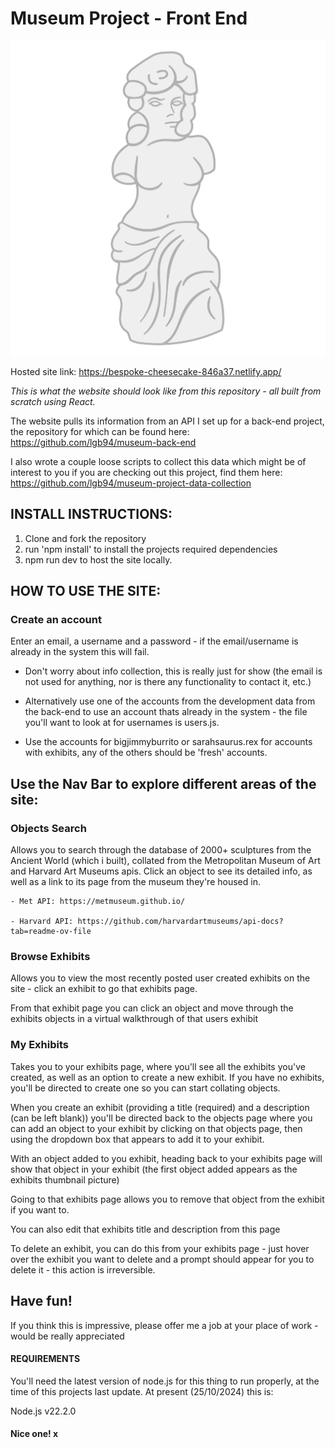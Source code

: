 # **Museum Project - Front End**

![alt text](./assets/de-milo.png)

Hosted site link: https://bespoke-cheesecake-846a37.netlify.app/

*This is what the website should look like from this repository - all built from scratch using React.*

The website pulls its information from an API I set up for a back-end project, the repository for which can be found here: https://github.com/lgb94/museum-back-end

I also wrote a couple loose scripts to collect this data which might be of interest to you if you are checking out this project, find them here: https://github.com/lgb94/museum-project-data-collection

## INSTALL INSTRUCTIONS:

1. Clone and fork the repository
2. run 'npm install' to install the projects required dependencies
3. npm run dev to host the site locally.

## HOW TO USE THE SITE:

### Create an account

Enter an email, a username and a password - if the email/username is already in the system this will fail.

- Don't worry about info collection, this is really just for show (the email is not used for anything, nor is there any functionality to contact it, etc.)

- Alternatively use one of the accounts from the development data from the back-end to use an account thats already in the system - the file you'll want to look at for usernames is users.js.
- Use the accounts for bigjimmyburrito or sarahsaurus.rex for accounts with exhibits, any of the others should be 'fresh' accounts.


## Use the Nav Bar to explore different areas of the site:
    
### Objects Search 

Allows you to search through the database of 2000+ sculptures from the Ancient World (which i built), collated from the Metropolitan Museum of Art and Harvard Art Museums apis. Click an object to see its detailed info, as well as a link to its page from the museum they're housed in. 
    
    - Met API: https://metmuseum.github.io/
    
    - Harvard API: https://github.com/harvardartmuseums/api-docs?tab=readme-ov-file
    
### Browse Exhibits 

Allows you to view the most recently posted user created exhibits on the site - click an exhibit to go that exhibits page.
    
From that exhibit page you can click an object and move through the exhibits objects in a virtual walkthrough of that users exhibit

### My Exhibits 

Takes you to your exhibits page, where you'll see all the exhibits you've created, as well as an option to create a new exhibit. If you have no exhibits, you'll be directed to create one so you can start collating objects.
    
When you create an exhibit (providing a title (required) and a description (can be left blank)) you'll be directed back to the objects page where you can add an object to your exhibit by clicking on that objects page, then using the dropdown box that appears to add it to your exhibit.
    
With an object added to you exhibit, heading back to your exhibits page will show that object in your exhibit (the first object added appears as the exhibits thumbnail picture)
       
Going to that exhibits page allows you to remove that object from the exhibit if you want to.
            
You can also edit that exhibits title and description from this page
    
To delete an exhibit, you can do this from your exhibits page - just hover over the exhibit you want to delete and a prompt should appear for you to delete it - this action is irreversible.

## Have fun!

If you think this is impressive, please offer me a job at your place of work - would be really appreciated 

#### REQUIREMENTS

You'll need the latest version of node.js for this thing to run properly, at the time of this projects last update. At present (25/10/2024) this is:

Node.js v22.2.0

#### Nice one! x